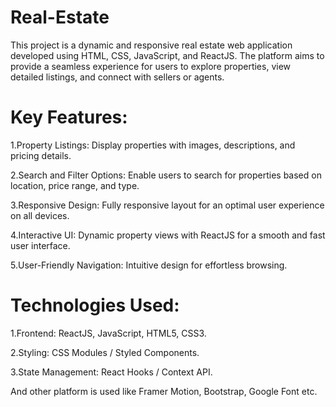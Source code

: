 # Real-Estate
This project is a dynamic and responsive real estate web application developed using HTML, CSS, JavaScript, and ReactJS. The platform aims to provide a seamless experience for users to explore properties, view detailed listings, and connect with sellers or agents.

# Key Features:
1.Property Listings: Display properties with images, descriptions, and pricing details.

2.Search and Filter Options: Enable users to search for properties based on location, price range, and type.

3.Responsive Design: Fully responsive layout for an optimal user experience on all devices.

4.Interactive UI: Dynamic property views with ReactJS for a smooth and fast user interface.

5.User-Friendly Navigation: Intuitive design for effortless browsing.

# Technologies Used:
1.Frontend: ReactJS, JavaScript, HTML5, CSS3.

2.Styling: CSS Modules / Styled Components.

3.State Management: React Hooks / Context API.

And other platform is used like Framer Motion, Bootstrap, Google Font etc.

